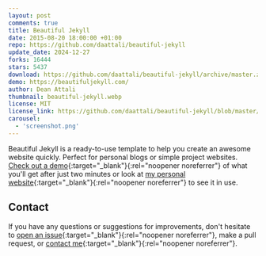 ```yaml
---
layout: post
comments: true
title: Beautiful Jekyll
date: 2015-08-20 18:00:00 +01:00
repo: https://github.com/daattali/beautiful-jekyll
update_date: 2024-12-27
forks: 16444
stars: 5437
download: https://github.com/daattali/beautiful-jekyll/archive/master.zip
demo: https://beautifuljekyll.com/
author: Dean Attali
thumbnail: beautiful-jekyll.webp
license: MIT
license_link: https://github.com/daattali/beautiful-jekyll/blob/master/LICENSE
carousel:
  - 'screenshot.png'
---
```


Beautiful Jekyll is a ready-to-use template to help you create an awesome website quickly. Perfect for personal blogs or simple project websites. [Check out a demo](https://beautifuljekyll.com/){:target="_blank"}{:rel="noopener noreferrer"} of what you'll get after just two minutes or look at [my personal website](https://deanattali.com/){:target="_blank"}{:rel="noopener noreferrer"} to see it in use.

## Contact

If you have any questions or suggestions for improvements, don't hesitate to [open an issue](https://github.com/daattali/beautiful-jekyll/issues){:target="_blank"}{:rel="noopener noreferrer"}, make a pull request, or [contact me](https://deanattali.com/aboutme#contact){:target="_blank"}{:rel="noopener noreferrer"}.
